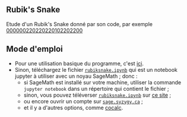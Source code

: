 ## Rubik's Snake
Etude d'un Rubik's Snake donné par son code, par exemple [000000220220220102202200](https://rawcdn.githack.com/YvesLemaire/rubiksnake/9cdd0cef72da81341bdbab911846ae12b16f8a5c/cat.html)
## Mode d'emploi
- Pour une utilisation basique du programme, c'est [ici](https://raw.githack.com/YvesLemaire/rubiksnake/main/rubiksnake.html). 
- Sinon, téléchargez le fichier [`rubiksnake.ipynb`](./rubiksnake.ipynb) qui est un notebook jupyter à utiliser avec un noyau SageMath ; donc :
    - si SageMath est installé sur votre machine, utiliser la commande `jupyter notebook` dans un répertoire qui contient le fichier ;
    - sinon, vous pouvez téléverser  [`rubiksnake.ipynb`](./rubiksnake.ipynb) sur [ce site](https://dahn-research.eu/nbplayer/) ;
    - ou encore ouvrir un compte sur [`sage.syzygy.ca`](https://sage.syzygy.ca/) ;
    - et il y a d'autres options, comme [cocalc](https://cocalc.com/).

